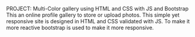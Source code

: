 PROJECT: Multi-Color gallery using HTML and CSS with JS and Bootstrap
This an online profile gallery to store or upload photos. This simple yet responsive site is designed in HTML and CSS validated with JS. To make it more reactive bootstrap is used to make it more responsive.
